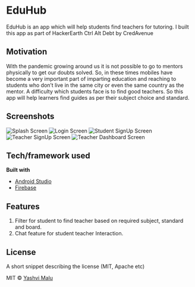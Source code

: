 # EduHub

EduHub is an app which will help students find teachers for tutoring. I built this app as part of HackerEarth Ctrl Alt Debt by CredAvenue

## Motivation
With the pandemic growing around us it is not possible to go to mentors physically to get our doubts solved. 
So, in these times mobiles have become a very important part of imparting education and reaching to students who don’t live in the same city or 
even the same country as the mentor. A difficulty which students face is to find good teachers. So this app will help learners find guides as per their 
subject choice and standard.


## Screenshots
![Splash Screen](https://github.com/yashvimalu/EduHub/blob/master/Screeshot%20%20(1).jpg)
![Login Screen](https://github.com/yashvimalu/EduHub/blob/master/Screeshot%20%20(2).jpg)
![Student SignUp Screen](https://github.com/yashvimalu/EduHub/blob/master/Screeshot%20%20(3).jpg)
![Teacher SignUp Screen](https://github.com/yashvimalu/EduHub/blob/master/Screeshot%20%20(4).jpg)
![Teacher Dashboard Screen](https://github.com/yashvimalu/EduHub/blob/master/Screeshot%20%20(5).jpg)




## Tech/framework used

<b>Built with</b>
- [Android Studio](https://developer.android.com/studio?authuser=1)
- [Firebase](https://developer.android.com/studio?authuser=1)

## Features
1. Filter for student to find teacher based on required subject, standard and board.
2. Chat feature for student teacher Interaction.

## License
A short snippet describing the license (MIT, Apache etc)

MIT © [Yashvi Malu]()

